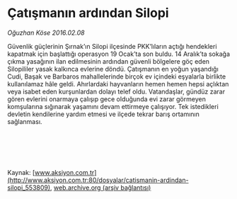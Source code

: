# Çatışmanın ardından Silopi

*Oğuzhan Köse 2016.02.08*

<div class="pNewsDetailMainContent ctx_content" itemprop="articleBody">
 <p>
  Güvenlik güçlerinin Şırnak’ın Silopi ilçesinde PKK’lıların açtığı hendekleri kapatmak için başlattığı operasyon 19 Ocak’ta son buldu. 14 Aralık’ta sokağa çıkma yasağının ilan edilmesinin ardından güvenli bölgelere göç eden Silopililer yasak kalkınca evlerine döndü. Çatışmanın en yoğun yaşandığı Cudi, Başak ve Barbaros mahallelerinde birçok ev içindeki eşyalarla birlikte kullanılamaz hâle geldi. Ahırlardaki hayvanların hemen hemen hepsi açlıktan veya isabet eden kurşunlardan dolayı telef oldu. Vatandaşlar, gündüz zarar gören evlerini onarmaya çalışıp gece olduğunda evi zarar görmeyen komşularına sığınarak yaşamını devam ettirmeye çalışıyor. Tek istedikleri devletin kendilerine yardım etmesi ve ilçede tekrar barış ortamının sağlanması.
 </p>
 <p>
  <img alt="" src="http://web.archive.org/web/20160212092126im_/http://medya.aksiyon.com.tr//aksiyon/2016/02/09/575119.jpg "/>
 </p>
 <p>
  <img alt="" src="http://web.archive.org/web/20160212092126im_/http://medya.aksiyon.com.tr//aksiyon/2016/02/09/575120.jpg "/>
 </p>
 <p>
  <img alt="" src="http://web.archive.org/web/20160212092126im_/http://medya.aksiyon.com.tr//aksiyon/2016/02/09/575121.jpg "/>
 </p>
 <p>
  <img alt="" src="http://web.archive.org/web/20160212092126im_/http://medya.aksiyon.com.tr//aksiyon/2016/02/09/575122.jpg "/>
 </p>
 <p>
  <img alt="" src="http://web.archive.org/web/20160212092126im_/http://medya.aksiyon.com.tr//aksiyon/2016/02/09/575123.jpg "/>
 </p>
 <p>
  <img alt="" src="http://web.archive.org/web/20160212092126im_/http://medya.aksiyon.com.tr//aksiyon/2016/02/09/575124.jpg "/>
 </p>
</div>


Kaynak: [www.aksiyon.com.tr](http://www.aksiyon.com.tr:80/dosyalar/catismanin-ardindan-silopi_553809), [web.archive.org (arşiv bağlantısı)](http://web.archive.org/web/20160212092126/http://www.aksiyon.com.tr:80/dosyalar/catismanin-ardindan-silopi_553809)
